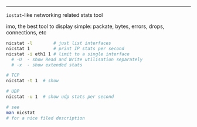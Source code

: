 ---

`iostat`-like networking related stats tool

imo, the best tool to display simple: packate, bytes, errors, drops, connections, etc

```sh
nicstat -l        # just list interfaces
nicstat 1         # print IP stats per second
nicstat -i eth1 1 # limit to a single interface
  # -U  - show Read and Write utilisation separately
  # -x  - show extended stats

# TCP
nicstat -t 1  # show

# UDP
nicstat -u 1  # show udp stats per second

# see
man nicstat
# for a nice filed description
```
